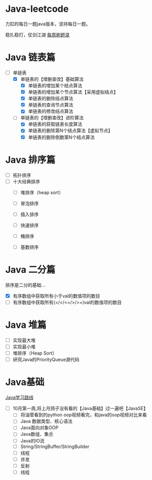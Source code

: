 # Java-leetcode
力扣的每日一题java版本，坚持每日一题。

稳扎稳打，仗剑江湖 [每周刷题录](https://github.com/08183080/Java-leetcode/blob/main/src/README.md)

# Java 链表篇
- [ ] 单链表
  - [x] 单链表的【增删查改】基础算法 
    - [x] 单链表的增加某个结点算法
    - [x] 单链表的增加某个节点算法【采用虚拟结点】
    - [x] 单链表的删除结点算法
    - [x] 单链表的查询节点算法
    - [x] 单链表的修改结点算法
  - [ ] 单链表的【增删查改】进阶算法
    - [x] 单链表的获取链表长度算法
    - [x] 单链表的删除第N个结点算法【虚拟节点】
    - [x] 单链表的删除倒数第N个结点算法

# Java 排序篇
- [ ] 拓扑排序
- [ ] 十大经典排序
  - [ ] 堆排序（heap sort）
  - [ ] 冒泡排序
  - [ ] 插入排序
  - [ ] 快速排序
  - [ ] 桶排序
  - [ ] 基数排序 


# Java 二分篇
排序是二分的基础...
- [x] 有序数组中获取所有小于val的数值项的数目
- [ ] 有序数组中获取所有(=/</<=/>/>=)val的数值项的数目

# Java 堆篇
- [ ] 实现最大堆
- [ ] 实现最小堆
- [ ] 堆排序（Heap Sort）
- [ ] 研究Java的PriorityQueue源代码

# Java基础
[Java学习路线](https://interviewguide.cn/notes/02-learning_route/02-language/04-Java.html#%E7%AC%AC%E4%B8%80%E9%98%B6%E6%AE%B5-java%E5%9F%BA%E7%A1%80)
- [ ] 10月第一周,将上月鸽子没有看的【Java基础】过一遍吧【JavaSE】
  - [ ] 将油管看到的python oop视频看完，和java的oop视频对比来看
  - [ ] Java 数据类型、核心语法
  - [ ] Java面向对象OOP
  - [ ] Java数组、集合
  - [ ] Java的IO流
  - [ ] String/StringBuffer/StringBuilder
  - [ ] 线程
  - [ ] 并发
  - [ ] 反射
  - [ ] 线程
